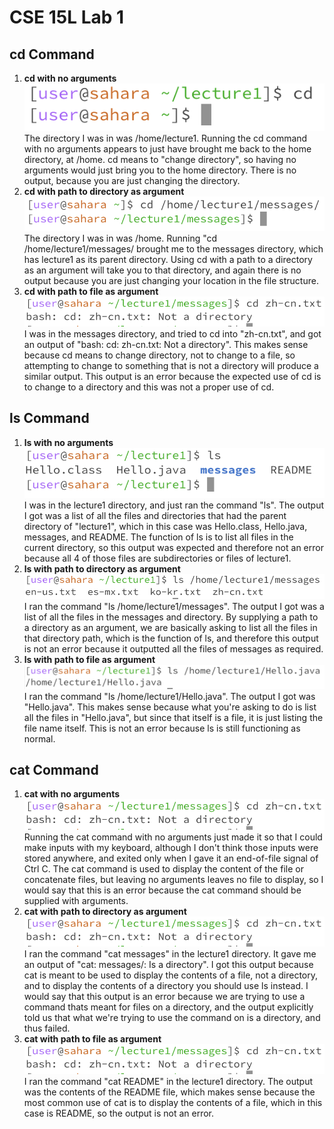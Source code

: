 # CSE 15L Lab 1

## cd Command
1. **cd with no arguments**
   <br />
   ![Image](/lab1_1.png)
   <br />
   The directory I was in was /home/lecture1. Running the cd command with no arguments appears to just have brought me back to the home directory, at /home. cd means to "change directory", so having no arguments would just bring you to the home directory. There is no output, because you are just changing the directory.
2. **cd with path to directory as argument**
   <br />
   ![Image](/lab1_2.png)
   <br />
   The directory I was in was /home. Running "cd /home/lecture1/messages/ brought me to the messages directory, which has lecture1 as its parent directory. Using cd with a path to a directory as an argument will take you to that directory, and again there is no output because you are just changing your location in the file structure.
3. **cd with path to file as argument**
   <br />
   ![Image](lab1_3.png)
   <br />
   I was in the messages directory, and tried to cd into "zh-cn.txt", and got an output of "bash: cd: zh-cn.txt: Not a directory". This makes sense because cd means to change directory, not to change to a file, so attempting to change to something that is not a directory will produce a similar output. This output is an error because the expected use of cd is to change to a directory and this was not a proper use of cd.

## ls Command
1. **ls with no arguments**
   <br />
   ![Image](lab1_4.png)
   <br />
   I was in the lecture1 directory, and just ran the command "ls". The output I got was a list of all the files and directories that had the parent directory of "lecture1", which in this case was Hello.class, Hello.java, messages, and README. The function of ls is to list all files in the current directory, so this output was expected and therefore not an error because all 4 of those files are subdirectories or files of lecture1.
2. **ls with path to directory as argument**
   <br />
   ![Image](lab1_5.png)
   <br />
   I ran the command "ls /home/lecture1/messages". The output I got was a list of all the files in the messages and directory. By supplying a path to a directory as an argument, we are basically asking to list all the files in that directory path, which is the function of ls, and therefore this output is not an error because it outputted all the files of messages as required.
3. **ls with path to file as argument**
   <br />
   ![Image](lab1_6.png)
   <br />
   I ran the command "ls /home/lecture1/Hello.java". The output I got was "Hello.java". This makes sense because what you're asking to do is list all the files in "Hello.java", but since that itself is a file, it is just listing the file name itself. This is not an error because ls is still functioning as normal.
## cat Command
1. **cat with no arguments**
   <br />
   ![Image](lab1_3.png)
   <br />
   Running the cat command with no arguments just made it so that I could make inputs with my keyboard, although I don't think those inputs were stored anywhere, and exited only when I gave it an end-of-file signal of Ctrl C. The cat command is used to display the content of the file or concatenate files, but leaving no arguments leaves no file to display, so I would say that this is an error because the cat command should be supplied with arguments.
2. **cat with path to directory as argument**
   <br />
   ![Image](lab1_3.png)
   <br />
   I ran the command "cat messages" in the lecture1 directory. It gave me an output of "cat: messages/: Is a directory". I got this output because cat is meant to be used to display the contents of a file, not a directory, and to display the contents of a directory you should use ls instead. I would say that this output is an error because we are trying to use a command thats meant for files on a directory, and the output explicitly told us that what we're trying to use the command on is a directory, and thus failed.
3. **cat with path to file as argument**
   <br />
   ![Image](lab1_3.png)
   <br />
   I ran the command "cat README" in the lecture1 directory. The output was the contents of the README file, which makes sense because the most common use of cat is to display the contents of a file, which in this case is README, so the output is not an error.
